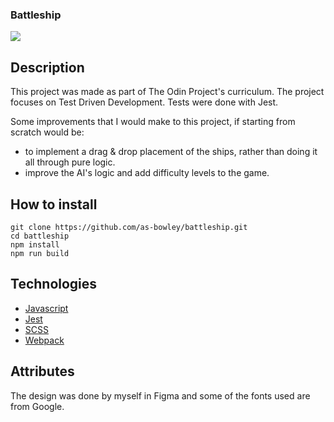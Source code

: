 ### Battleship

![](https://i.imgur.com/fYUkelF.gif)

## Description

This project was made as part of The Odin Project's curriculum. The project focuses on Test Driven Development. Tests were done with Jest. 

Some improvements that I would make to this project, if starting from scratch would be:

 - to implement a drag & drop placement of the ships, rather than doing it all through pure logic.
 - improve the AI's logic and add difficulty levels to the game.

## How to install

```
git clone https://github.com/as-bowley/battleship.git
cd battleship
npm install
npm run build
```

## Technologies

- [Javascript](https://www.javascript.com/)
- [Jest](https://jestjs.io/)
- [SCSS](https://sass-lang.com/)
- [Webpack](https://webpack.js.org/)

## Attributes

The design was done by myself in Figma and some of the fonts used are from Google.
